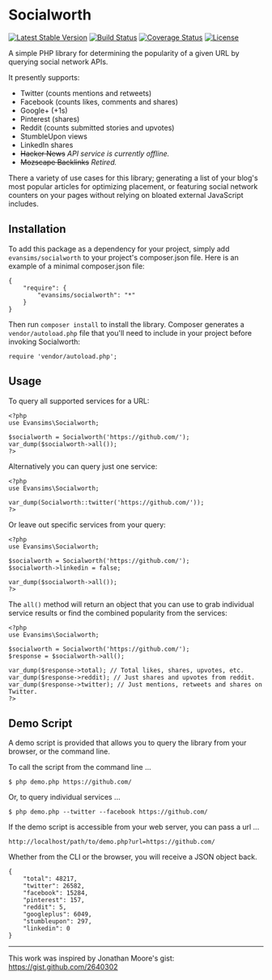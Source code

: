 # Socialworth
[![Latest Stable Version](https://poser.pugx.org/evansims/socialworth/v/stable.png)](https://packagist.org/packages/evansims/socialworth) [![Build Status](https://travis-ci.org/evansims/socialworth.svg?branch=master)](https://travis-ci.org/evansims/socialworth) [![Coverage Status](https://coveralls.io/repos/evansims/socialworth/badge.png?branch=master)](https://coveralls.io/r/evansims/socialworth?branch=master) [![License](https://poser.pugx.org/evansims/socialworth/license.png)](https://packagist.org/packages/evansims/socialworth)

A simple PHP library for determining the popularity of a given URL by querying social network APIs.

It presently supports:
- Twitter (counts mentions and retweets)
- Facebook (counts likes, comments and shares)
- Google+ (+1s)
- Pinterest (shares)
- Reddit (counts submitted stories and upvotes)
- StumbleUpon views
- LinkedIn shares
- ~~Hacker News~~ _API service is currently offline._
- ~~Mozscape Backlinks~~ _Retired._

There a variety of use cases for this library; generating a list of your blog's
most popular articles for optimizing placement, or featuring social network
counters on your pages without relying on bloated external JavaScript includes.

## Installation
To add this package as a dependency for your project, simply add
`evansims/socialworth` to your project's composer.json file.
Here is an example of a minimal composer.json file:

    {
        "require": {
            "evansims/socialworth": "*"
        }
    }

Then run `composer install` to install the library. Composer generates a
`vendor/autoload.php` file that you'll need to include in your project
before invoking Socialworth:

    require 'vendor/autoload.php';

## Usage
To query all supported services for a URL:

    <?php
    use Evansims\Socialworth;

    $socialworth = Socialworth('https://github.com/');
    var_dump($socialworth->all());
    ?>

Alternatively you can query just one service:

    <?php
    use Evansims\Socialworth;

    var_dump(Socialworth::twitter('https://github.com/'));
    ?>

Or leave out specific services from your query:

    <?php
    use Evansims\Socialworth;

    $socialworth = Socialworth('https://github.com/');
    $socialworth->linkedin = false;

    var_dump($socialworth->all());
    ?>

The `all()` method will return an object that you can use to grab individual
service results or find the combined popularity from the services:

    <?php
    use Evansims\Socialworth;

    $socialworth = Socialworth('https://github.com/');
    $response = $socialworth->all();

    var_dump($response->total); // Total likes, shares, upvotes, etc.
    var_dump($response->reddit); // Just shares and upvotes from reddit.
    var_dump($response->twitter); // Just mentions, retweets and shares on Twitter.
    ?>

## Demo Script
A demo script is provided that allows you to query the library from your
browser, or the command line.

To call the script from the command line ...

    $ php demo.php https://github.com/

Or, to query individual services ...

    $ php demo.php --twitter --facebook https://github.com/

If the demo script is accessible from your web server, you can pass a url ...

    http://localhost/path/to/demo.php?url=https://github.com/

Whether from the CLI or the browser, you will receive a JSON object back.

    {
        "total": 48217,
        "twitter": 26582,
        "facebook": 15284,
        "pinterest": 157,
        "reddit": 5,
        "googleplus": 6049,
        "stumbleupon": 297,
        "linkedin": 0
    }

---

This work was inspired by Jonathan Moore's gist: https://gist.github.com/2640302
